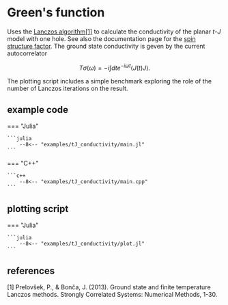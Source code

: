 # Green's function

Uses the [Lanczos algorithm](../documentation/algorithms/eigvals_lanczos.md)[[1]](#1) to calculate the conductivity of the planar $t$-$J$ model with one hole. See also the documentation page for the [spin structure factor](spinhalf_chain_structure_factor.md). The ground state conductivity is geven by the current autocorrelator

$$
    T\sigma(\omega)=-i\int dt e^{-i\omega t}\langle  J(t)J\rangle.
$$

The plotting script includes a simple benchmark exploring the role of the number of Lanczos iterations on the result.

## example code

=== "Julia"

    ```julia
        --8<-- "examples/tJ_conductivity/main.jl"
    ```

=== "C++"

    ```c++
        --8<-- "examples/tJ_conductivity/main.cpp"
    ```

## plotting script

=== "Julia"

    ```julia
        --8<-- "examples/tJ_conductivity/plot.jl"
    ```

## references
<a id="1">[1]</a> 
Prelovšek, P., & Bonča, J. (2013). Ground state and finite temperature Lanczos methods. Strongly Correlated Systems: Numerical Methods, 1-30.
